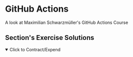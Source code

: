 # GitHub Actions

A look at Maximilian Schwarzmüller's GitHub Actions Course

## Section's Exercise Solutions

<details open>
  <summary>Click to Contract/Expend</summary>

</details>
